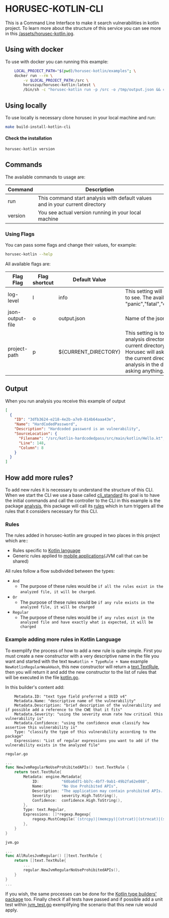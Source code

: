 # HORUSEC-KOTLIN-CLI
This is a Command Line Interface to make it search vulnerabilities in kotlin project.
To learn more about the structure of this service you can see more in this <a href="../assets/horusec-kotlin.jpg">/assets/horusec-kotlin.jpg</a>.

## Using with docker
To use with docker you can running this example:
```bash
    LOCAL_PROJECT_PATH="$(pwd)/horusec-kotlin/examples"; \
    docker run --rm \
        -v $LOCAL_PROJECT_PATH:/src \
        horuszup/horusec-kotlin:latest \
        /bin/sh -c "horusec-kotlin run -p /src -o /tmp/output.json && cat /tmp/output.json"
```

## Using locally
To use locally is necessary clone horusec in your local machine and run:
```bash
make build-install-kotlin-cli
```

#### Check the installation
```bash
horusec-kotlin version
```

## Commands
The available commands to usage are:

| Command | Description |
|---------|-------------|
| run     | This command start analysis with default values and in your current directory |
| version | You see actual version running in your local machine |

### Using Flags
You can pass some flags and change their values, for example:
```bash
horusec-kotlin --help
```

All available flags are:

| Flag Flag        | Flag shortcut | Default Value        | Description |
|------------------|---------------|----------------------|-------------|
| log-level        | l             | info                 | This setting will define what level of logging I want to see. The available levels are: "panic","fatal","error","warn","info","debug","trace" |
| json-output-file | o             | output.json          | Name of the json file to save result of the analysis |
| project-path     | p             | ${CURRENT_DIRECTORY} | This setting is to know if I want to change the analysis directory and do not want to run in the current directory. If this value is not passed, Horusec will ask if you want to run the analysis in the current directory. If you pass it it will start the analysis in the directory informed by you without asking anything. |

## Output
When you run analysis you receive this example of output
```json
[
  {
    "ID": "3dfb3624-e218-4e2b-a7e9-814b64aaa43e",
    "Name": "HardCodedPassword",
    "Description": "Hardcoded password is an vulnerability",
    "SourceLocation": {
      "Filename": "/src/kotlin-hardcodedpass/src/main/kotlin/Hello.kt",
      "Line": 148,
      "Column": 8
    }
  }
]
```

## How add more rules?
To add new rules it is necessary to understand the structure of this CLI. When we start the CLI we use a base called [cli_standard](/development-kit/pkg/cli_standard) its goal is to have the initial commands and call the controller to the CLI in this example is the package [analysis](/development-kit/pkg/engines/kotlin/analysis), this package will call its [rules](/development-kit/pkg/engines/kotlin/analysis) which in turn triggers all the rules that it considers necessary for this CLI.
### Rules
The rules added in horusec-kotlin are grouped in two places in this project which are::
* Rules specific to [Kotlin language](/development-kit/pkg/enums/engine/advisories/kotlin)
* Generic rules applied to [mobile applications](/development-kit/pkg/enums/engine/advisories/jvm)(JVM call that can be shared)

All rules follow a flow subdivided between the types:
* `And`
    * The purpose of these rules would be `if all the rules exist in the analyzed file, it will be charged`. 
* `Or`
    * The purpose of these rules would be `if any rule exists in the analyzed file, it will be charged`
* `Regular`
    * The purpose of these rules would be `if any rules exist in the analyzed file and have exactly what is expected, it will be charged`  

### Example adding more rules in Kotlin Language
To exemplify the process of how to add a new rule is quite simple. First you must create a new constructor with a very descriptive name in the file you want and started with the text `NewKotlin + TypeRule + Name` example `NewKotlinRegularWeakHash`, this new constructor will return a [text.TextRule](https://github.com/ZupIT/horusec-engine/text), then you will return it and add the new constructor to the list of rules that will be executed in the file [kotlin.go](/development-kit/pkg/enums/engine/advisories/kotlin/kotlin.go).

In this builder's content add:
```text
    Metadata.ID: "text type field preferred a UUID v4"
    Metadata.Name: "descriptive name of the vulnerability"
    Metadata.Description: "brief description of the vulnerability and if possible add a reference to the CWE that it fits"
    Metadata.Severity: "using the severity enum rate how critical this vulnerability is"
    Metadata.Confidence: "using the confidence enum classify how assertive this vulnerability is"
    Type: "classify the type of this vulnerability according to the package"
    Expressions: "List of regular expressions you want to add if the vulnerability exists in the analyzed file"
```

`regular.go`
```go
...
func NewJvmRegularNoUseProhibitedAPIs() text.TextRule {
	return text.TextRule{
        Metadata: engine.Metadata{
            ID:          "60ba6d71-bb7c-4bf7-9ab1-49b2fa62e088",
            Name:        "No Use Prohibited APIs",
            Description: "The application may contain prohibited APIs. These APIs are insecure and should not be used. For more information checkout the CWE-676 (https://cwe.mitre.org/data/definitions/676.html) advisory.",
            Severity:    severity.High.ToString(),
            Confidence:  confidence.High.ToString(),
        },
        Type: text.Regular,
        Expressions: []*regexp.Regexp{
            regexp.MustCompile(`(strcpy)|(memcpy)|(strcat)|(strncat)|(strncpy)|(sprintf)|(vsprintf)`),
        },
    }
}
```

`jvm.go`
```go
...
func AllRulesJvmRegular() []text.TextRule {
    return []text.TextRule{
        ...
        regular.NewJvmRegularNoUseProhibitedAPIs(),
    }
}
...
```

If you wish, the same processes can be done for the [Kotlin type builders' package](/development-kit/pkg/enums/engine/advisories/kotlin) too.
Finally check if all tests have passed and if possible add a unit test within [jvm_test.go](/development-kit/pkg/enums/engine/advisories/jvm/jvm_test.go) exemplifying the scenario that this new rule would apply.

